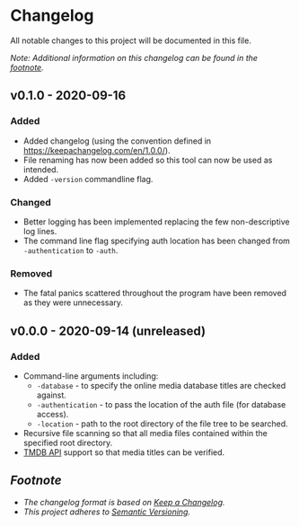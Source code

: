# Changelog
All notable changes to this project will be documented in this file.

*Note: Additional information on this changelog can be found in the [footnote](#a-namefootnotefootnotea).*

## v0.1.0 - 2020-09-16
### Added
- Added changelog (using the convention defined in https://keepachangelog.com/en/1.0.0/).
- File renaming has now been added so this tool can now be used as intended.
- Added `-version` commandline flag.

### Changed
- Better logging has been implemented replacing the few non-descriptive log
lines.
- The command line flag specifying auth location has been changed from 
`-authentication` to `-auth`.

### Removed
- The fatal panics scattered throughout the program have been removed as they
were unnecessary.



## v0.0.0 - 2020-09-14 (unreleased)
### Added
- Command-line arguments including:
    - `-database` - to specify the online media database titles are checked
    against.
    - `-authentication` - to pass the location of the auth file (for database
    access).
    - `-location` - path to the root directory of the file tree to be
    searched.
- Recursive file scanning so that all media files contained within the
specified root directory.
- [TMDB API](https://www.themoviedb.org/) support so that media titles can be
verified.

## <a name="footnote">*Footnote*</a>
- *The changelog format is based on [Keep a Changelog](https://keepachangelog.com/en/1.0.0/).*
- *This project adheres to [Semantic Versioning](https://semver.org/spec/v2.0.0.html).*

[v0.0.0]: https://github.com/RustedTurnip/media-mapper/releases/tag/v0.0.0